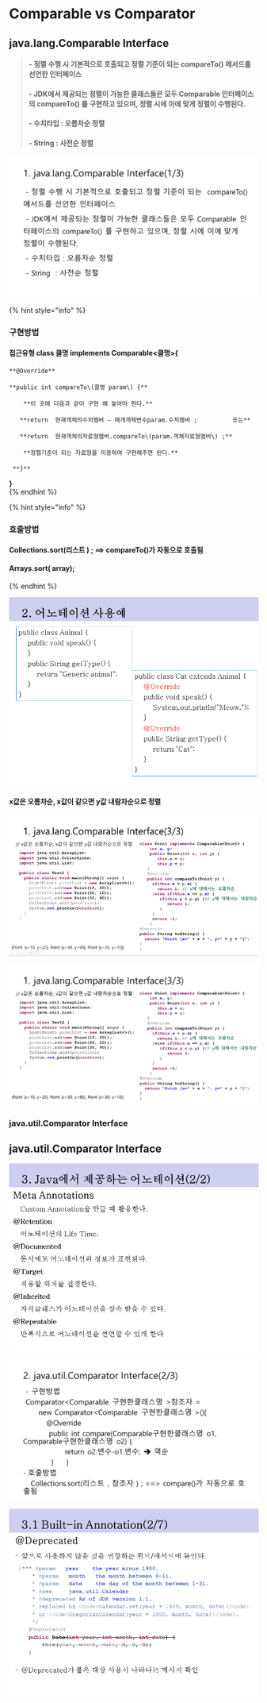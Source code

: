 # Comparable vs Comparator

## java.lang.Comparable Interface

> ####  - **정렬 수행 시 기본적으로 호출되고 정렬 기준이 되는  compareTo\(\) 메서드를 선언한 인터페이스**
>
> ####  - JDK에서 제공되는 정렬이 가능한 클래스들은 모두 Comparable 인터페이스의 compareTo\(\) 를 구현하고 있으며, 정렬 시에 이에 맞게 정렬이 수행된다.
>
> ####  - 수치타입 : 오름차순 정렬
>
> ####  - String  : 사전순 정렬

![](../.gitbook/assets/2%20%281%29.PNG)

{% hint style="info" %}
###  구현방법

####  접근유형 class  클명  implements Comparable&lt;클명&gt;{

    **@Override**

    **public int compareTo\(클명 param\) {**

        **이 곳에 다음과 같이 구현 해 놓아야 한다.**

       **return  현재객체의수치멤버 – 매개객체변수param.수치멤버 ;          또는**

       **return  현재객체의자료형멤버.compareTo\(param.객체자료형멤버\) ;**

        **정렬기준이 되는 자료형을 이용하여 구현해주면 된다.**

     **}**  

**}**   
{% endhint %}

{% hint style="info" %}
### 호출방법

#### Collections.sort\(리스트 \) ; ==&gt; compareTo\(\)가 자동으로 호출됨   

####  Arrays.sort\( array\);
{% endhint %}

![](../.gitbook/assets/3.PNG)

#### x값은 오름차순, x값이 같으면 y값 내람차순으로 정렬

![](../.gitbook/assets/3_3.png)

![](../.gitbook/assets/4%20%281%29.PNG)

### java.util.Comparator Interface

## java.util.Comparator Interface  

![](../.gitbook/assets/5.PNG)

![](../.gitbook/assets/6%20%281%29.PNG)

![](../.gitbook/assets/7.PNG)



